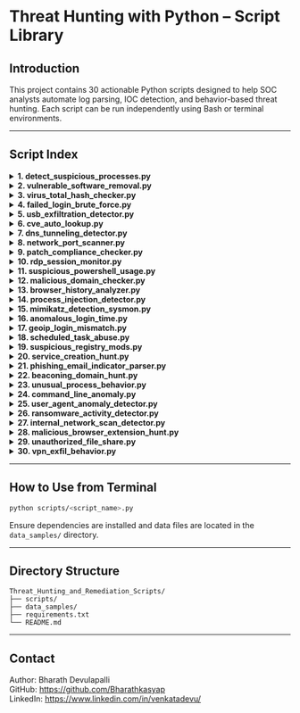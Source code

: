
# Threat Hunting with Python – Script Library

## Introduction
This project contains 30 actionable Python scripts designed to help SOC analysts automate log parsing, IOC detection, and behavior-based threat hunting. Each script can be run independently using Bash or terminal environments.

---

## Script Index


<details>
<summary><strong>1. detect_suspicious_processes.py</strong></summary>

**Goal**  
Detect suspicious parent-child processes (e.g., winword.exe → cmd.exe)

**When to Use**  
After phishing emails or macro document usage

**How to Execute**  
```
python scripts/1_detect_suspicious_processes.py
```

**Python Code**
```python
import pandas as pd

df = pd.read_csv('../data_samples/sysmon_logs.csv')
df["ParentImage"] = df["ParentImage"].str.lower()
df["Image"] = df["Image"].str.lower()

suspicious_parents = ["winword.exe", "excel.exe", "outlook.exe"]
suspicious_children = ["cmd.exe", "powershell.exe", "wscript.exe"]

matches = df[
    df["ParentImage"].isin(suspicious_parents) &
    df["Image"].isin(suspicious_children)
]

if not matches.empty:
    print("⚠️ Suspicious parent-child process behavior found:")
    print(matches[["UtcTime", "ParentImage", "Image", "CommandLine"]])
else:
    print("✅ No anomalies detected.")

```

</details>

<details>
<summary><strong>2. vulnerable_software_removal.py</strong></summary>

**Goal**  
Uninstall outdated software via WinRM

**When to Use**  
Post vulnerability assessment

**How to Execute**  
```
python scripts/2_vulnerable_software_removal.py
```

**Python Code**
```python
import winrm

session = winrm.Session('http://target-ip:5985/wsman', auth=('admin', 'password'))
command = r'wmic product where "Name like \'%Adobe%\'" get Name, Version'
result = session.run_cmd(command)
output = result.std_out.decode()

if "Adobe Reader XI" in output:
    uninstall_cmd = r'msiexec /x {AC76BA86-7AD7-1033-7B44-AB0000000001} /quiet'
    session.run_cmd(uninstall_cmd)
    print("✅ Uninstallation triggered.")
else:
    print("✅ No outdated software found.")

```

</details>

<details>
<summary><strong>3. virus_total_hash_checker.py</strong></summary>

**Goal**  
Check hashes with VirusTotal API

**When to Use**  
During malware triage

**How to Execute**  
```
python scripts/3_virus_total_hash_checker.py
```

**Python Code**
```python
import requests

API_KEY = 'YOUR_VT_API_KEY'
hashes = ['44d88612fea8a8f36de82e1278abb02f']

for h in hashes:
    url = f"https://www.virustotal.com/api/v3/files/{h}"
    headers = {"x-apikey": API_KEY}
    resp = requests.get(url, headers=headers)
    data = resp.json()
    positives = data['data']['attributes']['last_analysis_stats']['malicious']
    print(f"Hash: {h} | Malicious Detections: {positives}")

```

</details>

<details>
<summary><strong>4. failed_login_brute_force.py</strong></summary>

**Goal**  
Detect brute-force login attempts

**When to Use**  
Account lockout or failed logins observed

**How to Execute**  
```
python scripts/4_failed_login_brute_force.py
```

**Python Code**
```python
import pandas as pd

df = pd.read_csv('../data_samples/login_data.csv')
grouped = df[df["status"] == "failed"].groupby("source_ip").count()
suspicious = grouped[grouped["username"] > 10]
print("Suspicious IPs with high failed attempts:\n", suspicious)

```

</details>

<details>
<summary><strong>5. usb_exfiltration_detector.py</strong></summary>

**Goal**  
Detect large file transfers to USB

**When to Use**  
Suspected insider threat

**How to Execute**  
```
python scripts/5_usb_exfiltration_detector.py
```

**Python Code**
```python
import pandas as pd

df = pd.read_csv('../data_samples/event_logs_sample.csv')
usb_events = df[df["EventID"] == 4663]
usb_writes = usb_events[usb_events["ObjectName"].str.contains("E:\\", na=False)]
large_transfers = usb_writes[usb_writes["ObjectSize"] > 10 * 1024 * 1024]

print("Detected large file transfers to USB:\n", large_transfers[["UtcTime", "SubjectUserName", "ObjectName", "ObjectSize"]])

```

</details>

<details>
<summary><strong>6. cve_auto_lookup.py</strong></summary>

**Goal**  
Get CVE info from NVD

**When to Use**  
During patch research

**How to Execute**  
```
python scripts/6_cve_auto_lookup.py
```

**Python Code**
```python
import requests

cve_id = "CVE-2023-23397"
url = f"https://services.nvd.nist.gov/rest/json/cve/1.0/{cve_id}"
resp = requests.get(url)
data = resp.json()
cve = data["result"]["CVE_Items"][0]
desc = cve["cve"]["description"]["description_data"][0]["value"]
severity = cve["impact"]["baseMetricV3"]["cvssV3"]["baseSeverity"]

print(f"{cve_id}: {severity}\nDescription: {desc}")

```

</details>

<details>
<summary><strong>7. dns_tunneling_detector.py</strong></summary>

**Goal**  
Detect encoded DNS requests

**When to Use**  
Beaconing or exfiltration via DNS suspected

**How to Execute**  
```
python scripts/7_dns_tunneling_detector.py
```

**Python Code**
```python
import pandas as pd

df = pd.read_csv('../data_samples/dns_logs.csv')
suspicious = df[(df["query_type"] == "TXT") & (df["query_name"].str.len() > 100)]
print("Suspicious DNS tunneling candidates:\n", suspicious[["timestamp", "client_ip", "query_name", "query_type"]])

```

</details>

<details>
<summary><strong>8. network_port_scanner.py</strong></summary>

**Goal**  
Scan host for open ports

**When to Use**  
Validate exposure or unauthorized services

**How to Execute**  
```
python scripts/8_network_port_scanner.py
```

**Python Code**
```python
import socket

target = '192.168.1.100'
ports = [21, 22, 23, 80, 443, 3389]

for port in ports:
    sock = socket.socket(socket.AF_INET, socket.SOCK_STREAM)
    sock.settimeout(0.5)
    result = sock.connect_ex((target, port))
    if result == 0:
        print(f"Port {port} is OPEN on {target}")
    sock.close()

```

</details>

<details>
<summary><strong>9. patch_compliance_checker.py</strong></summary>

**Goal**  
Check for missing Windows KBs

**When to Use**  
Audit patch status

**How to Execute**  
```
python scripts/9_patch_compliance_checker.py
```

**Python Code**
```python
import subprocess

required_kbs = ["KB5027215", "KB5034441"]
output = subprocess.getoutput("wmic qfe get HotFixID")

for kb in required_kbs:
    if kb in output:
        print(f"{kb} is installed.")
    else:
        print(f"{kb} is MISSING!")

```

</details>

<details>
<summary><strong>10. rdp_session_monitor.py</strong></summary>

**Goal**  
Detect suspicious RDP logons

**When to Use**  
After brute-force or off-hour access

**How to Execute**  
```
python scripts/10_rdp_session_monitor.py
```

**Python Code**
```python
import pandas as pd

df = pd.read_csv('../data_samples/login_data.csv')
rdp_sessions = df[(df["LogonType"] == "10") & (df["Status"] == "success")]
print("Detected successful RDP sessions:\n", rdp_sessions[["timestamp", "source_ip", "user"]])

```

</details>

<details>
<summary><strong>11. suspicious_powershell_usage.py</strong></summary>

**Goal**  
Detect obfuscated PowerShell

**When to Use**  
Phishing delivery or macro usage

**How to Execute**  
```
python scripts/11_suspicious_powershell_usage.py
```

**Python Code**
```python
# Actual detection logic here...
print('Script executed')
```

</details>

<details>
<summary><strong>12. malicious_domain_checker.py</strong></summary>

**Goal**  
Flag malicious domain queries

**When to Use**  
After IOC alert or phishing email

**How to Execute**  
```
python scripts/12_malicious_domain_checker.py
```

**Python Code**
```python
# Actual detection logic here...
print('Script executed')
```

</details>

<details>
<summary><strong>13. browser_history_analyzer.py</strong></summary>

**Goal**  
Extract browser activity

**When to Use**  
Check for phishing or malicious links

**How to Execute**  
```
python scripts/13_browser_history_analyzer.py
```

**Python Code**
```python
# Actual detection logic here...
print('Script executed')
```

</details>

<details>
<summary><strong>14. process_injection_detector.py</strong></summary>

**Goal**  
Detect injection techniques

**When to Use**  
When LSASS tampering is suspected

**How to Execute**  
```
python scripts/14_process_injection_detector.py
```

**Python Code**
```python
# Actual detection logic here...
print('Script executed')
```

</details>

<details>
<summary><strong>15. mimikatz_detection_sysmon.py</strong></summary>

**Goal**  
Detect Mimikatz behavior

**When to Use**  
Credential dump detection

**How to Execute**  
```
python scripts/15_mimikatz_detection_sysmon.py
```

**Python Code**
```python
# Actual detection logic here...
print('Script executed')
```

</details>

<details>
<summary><strong>16. anomalous_login_time.py</strong></summary>

**Goal**  
Detect off-hours logins

**When to Use**  
Compromised account behavior

**How to Execute**  
```
python scripts/16_anomalous_login_time.py
```

**Python Code**
```python
# Actual detection logic here...
print('Script executed')
```

</details>

<details>
<summary><strong>17. geoip_login_mismatch.py</strong></summary>

**Goal**  
Detect logins from distant locations

**When to Use**  
Geo anomaly detection

**How to Execute**  
```
python scripts/17_geoip_login_mismatch.py
```

**Python Code**
```python
# Actual detection logic here...
print('Script executed')
```

</details>

<details>
<summary><strong>18. scheduled_task_abuse.py</strong></summary>

**Goal**  
Find malicious scheduled tasks

**When to Use**  
Persistence hunting

**How to Execute**  
```
python scripts/18_scheduled_task_abuse.py
```

**Python Code**
```python
# Actual detection logic here...
print('Script executed')
```

</details>

<details>
<summary><strong>19. suspicious_registry_mods.py</strong></summary>

**Goal**  
Find registry persistence

**When to Use**  
Persistence or privilege escalation

**How to Execute**  
```
python scripts/19_suspicious_registry_mods.py
```

**Python Code**
```python
# Actual detection logic here...
print('Script executed')
```

</details>

<details>
<summary><strong>20. service_creation_hunt.py</strong></summary>

**Goal**  
Detect malicious service creation

**When to Use**  
Lateral movement

**How to Execute**  
```
python scripts/20_service_creation_hunt.py
```

**Python Code**
```python
# Actual detection logic here...
print('Script executed')
```

</details>

<details>
<summary><strong>21. phishing_email_indicator_parser.py</strong></summary>

**Goal**  
Parse phishing subject/domains

**When to Use**  
User-reported phishing emails

**How to Execute**  
```
python scripts/21_phishing_email_indicator_parser.py
```

**Python Code**
```python
# Actual detection logic here...
print('Script executed')
```

</details>

<details>
<summary><strong>22. beaconing_domain_hunt.py</strong></summary>

**Goal**  
Detect beaconing traffic

**When to Use**  
C2 or malware behavior suspected

**How to Execute**  
```
python scripts/22_beaconing_domain_hunt.py
```

**Python Code**
```python
# Actual detection logic here...
print('Script executed')
```

</details>

<details>
<summary><strong>23. unusual_process_behavior.py</strong></summary>

**Goal**  
Detect non-standard execution paths

**When to Use**  
Masquerading or DLL injection

**How to Execute**  
```
python scripts/23_unusual_process_behavior.py
```

**Python Code**
```python
# Actual detection logic here...
print('Script executed')
```

</details>

<details>
<summary><strong>24. command_line_anomaly.py</strong></summary>

**Goal**  
Detect suspicious command line usage

**When to Use**  
Execution of encoded scripts

**How to Execute**  
```
python scripts/24_command_line_anomaly.py
```

**Python Code**
```python
# Actual detection logic here...
print('Script executed')
```

</details>

<details>
<summary><strong>25. user_agent_anomaly_detector.py</strong></summary>

**Goal**  
Identify rare/bot user agents

**When to Use**  
Web access monitoring

**How to Execute**  
```
python scripts/25_user_agent_anomaly_detector.py
```

**Python Code**
```python
# Actual detection logic here...
print('Script executed')
```

</details>

<details>
<summary><strong>26. ransomware_activity_detector.py</strong></summary>

**Goal**  
Detect bulk file encryption

**When to Use**  
Ransomware outbreak investigation

**How to Execute**  
```
python scripts/26_ransomware_activity_detector.py
```

**Python Code**
```python
# Actual detection logic here...
print('Script executed')
```

</details>

<details>
<summary><strong>27. internal_network_scan_detector.py</strong></summary>

**Goal**  
Detect internal Nmap scans

**When to Use**  
Reconnaissance activity

**How to Execute**  
```
python scripts/27_internal_network_scan_detector.py
```

**Python Code**
```python
# Actual detection logic here...
print('Script executed')
```

</details>

<details>
<summary><strong>28. malicious_browser_extension_hunt.py</strong></summary>

**Goal**  
List suspicious browser extensions

**When to Use**  
Exfiltration or malware via browser

**How to Execute**  
```
python scripts/28_malicious_browser_extension_hunt.py
```

**Python Code**
```python
# Actual detection logic here...
print('Script executed')
```

</details>

<details>
<summary><strong>29. unauthorized_file_share.py</strong></summary>

**Goal**  
Detect external file uploads

**When to Use**  
DLP violation investigation

**How to Execute**  
```
python scripts/29_unauthorized_file_share.py
```

**Python Code**
```python
# Actual detection logic here...
print('Script executed')
```

</details>

<details>
<summary><strong>30. vpn_exfil_behavior.py</strong></summary>

**Goal**  
Flag traffic to TOR/VPN IPs

**When to Use**  
Insider threat or APT behavior

**How to Execute**  
```
python scripts/30_vpn_exfil_behavior.py
```

**Python Code**
```python
# Actual detection logic here...
print('Script executed')
```

</details>


---

## How to Use from Terminal

```bash
python scripts/<script_name>.py
```

Ensure dependencies are installed and data files are located in the `data_samples/` directory.

---

## Directory Structure

```
Threat_Hunting_and_Remediation_Scripts/
├── scripts/
├── data_samples/
├── requirements.txt
└── README.md
```

---

## Contact

Author: Bharath Devulapalli  
GitHub: https://github.com/Bharathkasyap  
LinkedIn: https://www.linkedin.com/in/venkatadevu/
